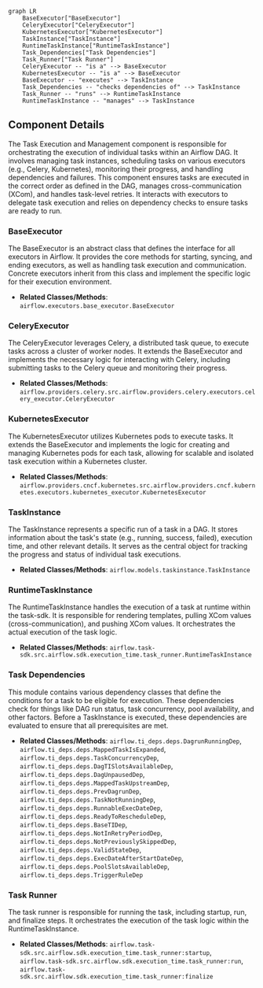 ```mermaid
graph LR
    BaseExecutor["BaseExecutor"]
    CeleryExecutor["CeleryExecutor"]
    KubernetesExecutor["KubernetesExecutor"]
    TaskInstance["TaskInstance"]
    RuntimeTaskInstance["RuntimeTaskInstance"]
    Task_Dependencies["Task Dependencies"]
    Task_Runner["Task Runner"]
    CeleryExecutor -- "is a" --> BaseExecutor
    KubernetesExecutor -- "is a" --> BaseExecutor
    BaseExecutor -- "executes" --> TaskInstance
    Task_Dependencies -- "checks dependencies of" --> TaskInstance
    Task_Runner -- "runs" --> RuntimeTaskInstance
    RuntimeTaskInstance -- "manages" --> TaskInstance
```

## Component Details

The Task Execution and Management component is responsible for orchestrating the execution of individual tasks within an Airflow DAG. It involves managing task instances, scheduling tasks on various executors (e.g., Celery, Kubernetes), monitoring their progress, and handling dependencies and failures. This component ensures tasks are executed in the correct order as defined in the DAG, manages cross-communication (XCom), and handles task-level retries. It interacts with executors to delegate task execution and relies on dependency checks to ensure tasks are ready to run.

### BaseExecutor
The BaseExecutor is an abstract class that defines the interface for all executors in Airflow. It provides the core methods for starting, syncing, and ending executors, as well as handling task execution and communication. Concrete executors inherit from this class and implement the specific logic for their execution environment.
- **Related Classes/Methods**: `airflow.executors.base_executor.BaseExecutor`

### CeleryExecutor
The CeleryExecutor leverages Celery, a distributed task queue, to execute tasks across a cluster of worker nodes. It extends the BaseExecutor and implements the necessary logic for interacting with Celery, including submitting tasks to the Celery queue and monitoring their progress.
- **Related Classes/Methods**: `airflow.providers.celery.src.airflow.providers.celery.executors.celery_executor.CeleryExecutor`

### KubernetesExecutor
The KubernetesExecutor utilizes Kubernetes pods to execute tasks. It extends the BaseExecutor and implements the logic for creating and managing Kubernetes pods for each task, allowing for scalable and isolated task execution within a Kubernetes cluster.
- **Related Classes/Methods**: `airflow.providers.cncf.kubernetes.src.airflow.providers.cncf.kubernetes.executors.kubernetes_executor.KubernetesExecutor`

### TaskInstance
The TaskInstance represents a specific run of a task in a DAG. It stores information about the task's state (e.g., running, success, failed), execution time, and other relevant details. It serves as the central object for tracking the progress and status of individual task executions.
- **Related Classes/Methods**: `airflow.models.taskinstance.TaskInstance`

### RuntimeTaskInstance
The RuntimeTaskInstance handles the execution of a task at runtime within the task-sdk. It is responsible for rendering templates, pulling XCom values (cross-communication), and pushing XCom values. It orchestrates the actual execution of the task logic.
- **Related Classes/Methods**: `airflow.task-sdk.src.airflow.sdk.execution_time.task_runner.RuntimeTaskInstance`

### Task Dependencies
This module contains various dependency classes that define the conditions for a task to be eligible for execution. These dependencies check for things like DAG run status, task concurrency, pool availability, and other factors. Before a TaskInstance is executed, these dependencies are evaluated to ensure that all prerequisites are met.
- **Related Classes/Methods**: `airflow.ti_deps.deps.DagrunRunningDep`, `airflow.ti_deps.deps.MappedTaskIsExpanded`, `airflow.ti_deps.deps.TaskConcurrencyDep`, `airflow.ti_deps.deps.DagTISlotsAvailableDep`, `airflow.ti_deps.deps.DagUnpausedDep`, `airflow.ti_deps.deps.MappedTaskUpstreamDep`, `airflow.ti_deps.deps.PrevDagrunDep`, `airflow.ti_deps.deps.TaskNotRunningDep`, `airflow.ti_deps.deps.RunnableExecDateDep`, `airflow.ti_deps.deps.ReadyToRescheduleDep`, `airflow.ti_deps.deps.BaseTIDep`, `airflow.ti_deps.deps.NotInRetryPeriodDep`, `airflow.ti_deps.deps.NotPreviouslySkippedDep`, `airflow.ti_deps.deps.ValidStateDep`, `airflow.ti_deps.deps.ExecDateAfterStartDateDep`, `airflow.ti_deps.deps.PoolSlotsAvailableDep`, `airflow.ti_deps.deps.TriggerRuleDep`

### Task Runner
The task runner is responsible for running the task, including startup, run, and finalize steps. It orchestrates the execution of the task logic within the RuntimeTaskInstance.
- **Related Classes/Methods**: `airflow.task-sdk.src.airflow.sdk.execution_time.task_runner:startup`, `airflow.task-sdk.src.airflow.sdk.execution_time.task_runner:run`, `airflow.task-sdk.src.airflow.sdk.execution_time.task_runner:finalize`
